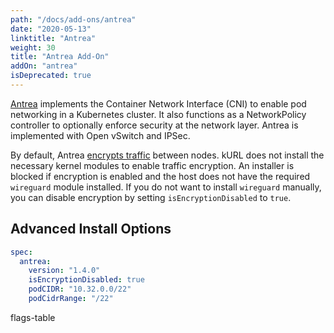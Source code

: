 ```yaml
---
path: "/docs/add-ons/antrea"
date: "2020-05-13"
linktitle: "Antrea"
weight: 30
title: "Antrea Add-On"
addOn: "antrea"
isDeprecated: true
---
```


[Antrea](https://antrea.io/) implements the Container Network Interface (CNI) to enable pod networking in a Kubernetes cluster.
It also functions as a NetworkPolicy controller to optionally enforce security at the network layer.
Antrea is implemented with Open vSwitch and IPSec.

By default, Antrea [encrypts traffic](https://antrea.io/docs/v1.4.0/docs/traffic-encryption/) between nodes. 
kURL does not install the necessary kernel modules to enable traffic encryption.
An installer is blocked if encryption is enabled and the host does not have the required `wireguard` module installed.
If you do not want to install `wireguard` manually, you can disable encryption by setting `isEncryptionDisabled` to `true`. 

## Advanced Install Options

```yaml
spec:
  antrea:
    version: "1.4.0"
    isEncryptionDisabled: true
    podCIDR: "10.32.0.0/22"
    podCidrRange: "/22"
```

flags-table
